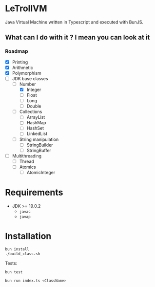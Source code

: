 # LeTrollVM

Java Virtual Machine written in Typescript and executed with BunJS.

## What can I do with it ? I mean you can look at it
### Roadmap

- [x] Printing
- [x] Arithmetic
- [x] Polymorphism
- [ ] JDK base classes
  - [ ] Number
    - [x] Integer
    - [ ] Float
    - [ ] Long
    - [ ] Double
  - [ ] Collections
    - [ ] ArrayList
    - [ ] HashMap
    - [ ] HashSet
    - [ ] LinkedList
  - [ ] String manipulation
    - [ ] StringBuilder
    - [ ] StringBuffer
- [ ] Multithreading
  - [ ] Thread
  - [ ] Atomics
    - [ ] AtomicInteger

# Requirements

- JDK >= 19.0.2
  - `javac`
  - `javap`

# Installation

```bash
bun install
./build_class.sh
```

Tests:

```bash
bun test
```

```bash
bun run index.ts <ClassName>
```
